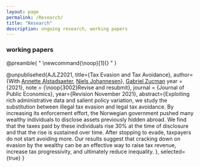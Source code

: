 ```yaml
---
layout: page
permalink: /Research/
title: "Research"
description: ongoing research, working papers
---
```


### working papers

@preamble{ " \newcommand{\noop}[1]{} " }

@unpublisehed{AJLZ2021,
  title={Tax Evasion and Tax Avoidance},
  author={With [Annette Alstadsaeter](https://www.nmbu.no/ans/annette.alstadsater), [Niels Johannesen](https://www.nielsjohannesen.net/)}, [Gabriel Zucman](https://gabriel-zucman.eu/)
  year = {2021},
  note    = {\noop{3002}Revise and resubmit},
  journal = {Journal of Public Economics},
  year={Revision November 2021},
  abstract={Exploiting rich administrative data and salient policy variation, we study the substitution between illegal tax evasion and legal tax avoidance. By increasing its enforcement effort, the Norwegian government pushed many wealthy individuals to disclose assets previously hidden abroad. We find that the taxes paid by these individuals rise 30\% at the time of disclosure and that the rise is sustained over time. After stopping to evade, taxpayers do not start avoiding more. Our results suggest that cracking down on evasion by the wealthy can be an effective way to raise tax revenue, increase tax progressivity, and ultimately reduce inequality. },
  selected={true}
}


